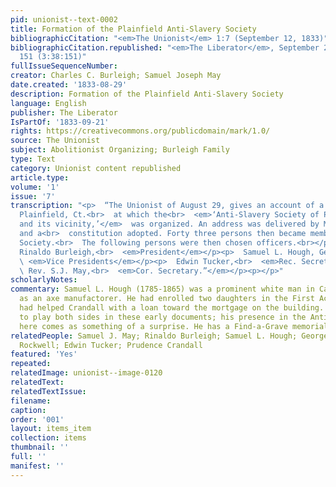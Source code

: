 ```yaml
---
pid: unionist--text-0002
title: Formation of the Plainfield Anti-Slavery Society
bibliographicCitation: "<em>The Unionist</em> 1:7 (September 12, 1833)"
bibliographicCitation.republished: "<em>The Liberator</em>, September 21, 1833, p.
  151 (3:38:151)"
fullIssueSequenceNumber: 
creator: Charles C. Burleigh; Samuel Joseph May
date.created: '1833-08-29'
description: Formation of the Plainfield Anti-Slavery Society
language: English
publisher: The Liberator
IsPartOf: '1833-09-21'
rights: https://creativecommons.org/publicdomain/mark/1.0/
source: The Unionist
subject: Abolitionist Organizing; Burleigh Family
type: Text
category: Unionist content republished
article.type: 
volume: '1'
issue: '7'
transcription: "<p>  “The Unionist of August 29, gives an account of a meeting in
  Plainfield, Ct.<br>  at which the<br>  <em>‘Anti-Slavery Society of Plainfield,
  and its vicinity,’</em>  was organized. An address was delivered by Mr. Andrew Rockwell,
  and a<br>  constitution adopted. Forty three persons then became members of the
  Society.<br>  The following persons were then chosen officers.<br></p><p>  Dea.
  Rinaldo Burleigh,<br>  <em>President</em></p><p>  Samuel L. Hough, George Sharpe,<br>
  \ <em>Vice Presidents</em></p><p>  Edwin Tucker,<br>  <em>Rec. Secretary.</em></p><p>
  \ Rev. S.J. May,<br>  <em>Cor. Secretary.”</em></p><p></p>"
scholarlyNotes: 
commentary: Samuel L. Hough (1785-1865) was a prominent white man in Canterbury, working
  as an axe manufactorer. He had enrolled two daughters in the First Academy, and
  had helped Crandall with a loan toward the mortgage on the building. He appears
  to play both sides in these early documents; his presence in the Anti-Slavery Society
  here comes as something of a surprise. He has a Find-a-Grave memorial here - https://www.findagrave.com/memorial/55307315/samuel-lockwood-hough?_gl=1*1wbgjbe*_ga*MTUyMjQxNDg5NS4xNjU5NTYyOTE2*_ga_4QT8FMEX30*NTkyNjdiOTctODA4NC00MjRiLTk3ZDYtYjM1MmUzMDY2MWZhLjI4LjEuMTY4MDIwMjgxMS41LjAuMA..
relatedPeople: Samuel J. May; Rinaldo Burleigh; Samuel L. Hough; George Sharpe; Andrew
  Rockwell; Edwin Tucker; Prudence Crandall
featured: 'Yes'
repeated: 
relatedImage: unionist--image-0120
relatedText: 
relatedTextIssue: 
filename: 
caption: 
order: '001'
layout: items_item
collection: items
thumbnail: ''
full: ''
manifest: ''
---
```

